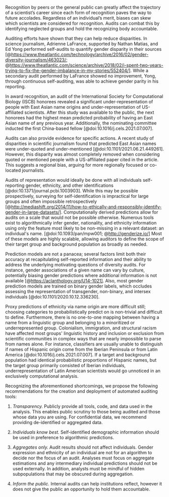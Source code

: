 Recognition by peers or the general public can greatly affect the trajectory of a scientist’s career since each form of recognition paves the way to future accolades.
  Regardless of an individual’s merit, biases can skew which scientists are considered for recognition.
  Audits can combat this by identifying neglected groups and hold the recognizing body accountable.

Auditing efforts have shown that they can help reduce disparities.
  In science journalism, Adrienne LaFrance, supported by Nathan Matias, and Ed Yong performed self-audits to quantify gender disparity in their sources [@https://www.theatlantic.com/technology/archive/2016/02/gender-diversity-journalism/463023/; @https://www.theatlantic.com/science/archive/2018/02/i-spent-two-years-trying-to-fix-the-gender-imbalance-in-my-stories/552404/].
  While a secondary audit performed by LaFrance showed no improvement, Yong, through continuous self-auditing, was able to achieve gender parity in his reporting.

In award recognition, an audit of the International Society for Computational Biology (ISCB) honorees revealed a significant under-representation of people with East Asian name origins and under-representation of US-affiliated scientists.
  After this study was available to the public, the next honorees had the highest mean predicted probability of having an East Asian name of any previous year.
  Additionally, the nominating committee inducted the first China-based fellow [@doi:10.1016/j.cels.2021.07.007].

Audits can also provide evidence for specific actions.
  A recent study of disparities in scientific journalism found that predicted East Asian names were under-quoted and under-mentioned [@doi:10.1101/2021.06.21.449261]. 
  However, this disparity was almost completely removed when considering quoted or mentioned people with a US-affiliated paper cited in the article.
  This suggests a regional bias, arguing for more regionally focused or co-located journalists.

Audits of representation would ideally be done with all individuals self-reporting gender, ethnicity, and other identifications [@doi:10.1371/journal.pcbi.1003903].
  While this may be possible prospectively, surveying for self-identification is impractical for large groups and often impossible retrospectively [@http://mediashift.org/2014/11/how-to-ethically-and-responsibly-identify-gender-in-large-datasets/].
  Computationally derived predictions allow for audits on a scale that would not be possible otherwise.
  Numerous tools exist to algorithmically infer gender, nationality, and ethnicity information using only the feature most likely to be non-missing in a relevant dataset: an individual's name. [@doi:10.1093/pan/mpw001; @http://genderize.io/]
  Most of these models are highly scalable, allowing auditors to define the scope of their target group and background population as broadly as needed.
  
Prediction models are not a panacea; several factors limit both their accuracy at recapitulating self-reported information and their ability to address the underlying motivating questions of diversity audits.
  For instance, gender associations of a given name can vary by culture, potentially biasing gender predictions where additional information is not available [@https://aclanthology.org/U14-1021].
  Also, most gender prediction models are trained on binary gender labels, which occludes assessing the representation of transgender, non-binary, and intersex individuals [@doi:10.1101/2020.10.12.336230].
 
Proxy predictions of ethnicity via name origin are more difficult still; choosing categories to probabilistically predict on is non-trivial and difficult to define. 
  Furthermore, there is no one-to-one mapping between having a name from a linguistic group and belonging to a minoritized or underrepresented group.
  Colonialism, immigration, and structural racism have affected most groups' linguistic history and inclusion or exclusion from scientific communities in complex ways that are nearly impossible to parse from names alone. 
  For instance, classifiers are usually unable to distinguish if names of Hispanic origin come from the Iberian Peninsula or from Latin America [@doi:10.1016/j.cels.2021.07.007]. 
  If a target and background population had identical probabilistic proportions of Hispanic names, but the target group primarily consisted of Iberian individuals, underrepresentation of Latin American scientists would go unnoticed in an exclusively computational analysis.

Recognizing the aforementioned shortcomings, we propose the following recommendations for the creation and deployment of automated auditing tools:
  1. *Transparency.* Publicly provide all tools, code, and data used in the analysis.
  This enables public scrutiny to those being audited and those whose data you are using.
  For confidential data, we recommend providing de-identified or aggregated data. 

  2. *Individuals know best.* Self-identified demographic information should be used in preference to algorithmic predictions.

  3. *Aggregates only.* Audit results should not affect individuals.
  Gender expression and ethnicity of an individual are not for an algorithm to decide nor the focus of an audit. 
  Analyses must focus on aggregate estimations and any intermediary individual predictions should not be used externally.
  In addition, analysts must be mindful of hidden subpopulations that may be obscured during aggregation.

  4. *Inform the public.* Internal audits can help institutions reflect, however it does not give the public an opportunity to hold them accountable.

